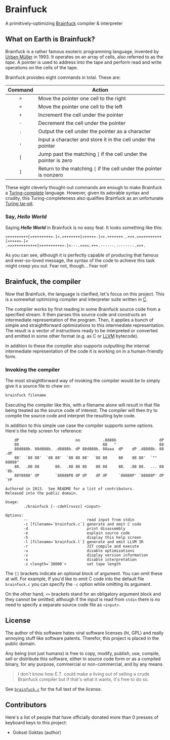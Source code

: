 # Brainfuck

A primitively-optimizing [Brainfuck](http://esolangs.org/wiki/brainfuck)
compiler & interpreter

## What on Earth is Brainfuck?

Brainfuck is a rather famous esoteric programming language, invented by
[Urban M&uuml;ller](http://esolangs.org/wiki/Urban_Müller) in 1993. It
operates on an array of cells, also referred to as the *tape*. A pointer is
used to address into the tape and perform read and write operations on the
cells of the tape.

Brainfuck provides eight commands in total. These are:

|Command|Action                                                             |
|:-----:|-------------------------------------------------------------------|
|  `>`  |Move the pointer one cell to the right                             |
|  `<`  |Move the pointer one cell to the left                              |
|  `+`  |Increment the cell under the pointer                               |
|  `-`  |Decrement the cell under the pointer                               |
|  `.`  |Output the cell under the pointer as a character                   |
|  `,`  |Input a character and store it in the cell under the pointer       |
|  `[`  |Jump past the matching `]` if the cell under the pointer is zero   |
|  `]`  |Return to the matching `[` if the cell under the pointer is nonzero|

These eight cleverly thought-out commands are enough to make Brainfuck a
[Turing-complete](http://esolangs.org/wiki/Turing-complete) language. However,
given its adorable syntax and crudity, this Turing-completeness also qualifies
Brainfuck as an unfortunate
[Turing tar-pit](http://esolangs.org/wiki/Turing_tarpit).

### Say, *Hello World*

Saying __*Hello World*__ in Brainfuck is no easy feat. It looks something like
this:

```brainfuck
>+++++++++[<++++++++>-]<.>+++++++[<++++>-]<+.+++++++..+++.>>>++++++++[<++++>-]<
.>>>++++++++++[<+++++++++>-]<---.<<<<.+++.------.--------.>>+.
```

As you can see, although it is perfectly capable of producing that famous and
ever-so-loved message, the syntax of the code to achieve this task might creep
you out.  Fear not, though&hellip; Fear not!

## Brainfuck, the compiler

Now that Brainfuck, the language is clarified, let's focus on this project.
This is a somewhat optimizing compiler and interpreter suite written in
[C](http://en.wikipedia.org/wiki/C_\(programming_language\)).

The compiler works by first reading in some Brainfuck source code from a
specified stream. It then parses this source code and constructs an
intermediate representation of the program. Then, it applies a bunch of simple
and straightforward optimizations to this intermediate representation. The
result is a vector of instructions ready to be interpreted or converted and
emitted in some other format (e.g. as C or
[LLVM](http://en.wikipedia.org/wiki/LLVM) bytecode).

In addition to these the compiler also supports outputting the internal
intermediate representation of the code it is working on in a human-friendly
form.

### Invoking the compiler

The most straightforward way of invoking the compiler would be to simply give
it a source file to chew on:

```bash
brainfuck filename
```

Executing the compiler like this, with a filename alone will result in that
file being treated as the source code of interest. The compiler will then try
to compile the source code and interpret the resulting byte code.

In addition to this simple use case the compiler supports some options. Here's
the help screen for reference:

```
    dP                         oo          .8888b                   dP
    88                                     88   "                   88
    88d888b. 88d888b. .d8888b. dP 88d888b. 88aaa  dP    dP .d8888b. 88  .dP
    88'  `88 88'  `88 88'  `88 88 88'  `88 88     88    88 88'  `"" 88888"
    88.  .88 88       88.  .88 88 88    88 88     88.  .88 88.  ... 88  `8b.
    88Y8888' dP       `88888P8 dP dP    dP dP     `88888P' `88888P' dP   `YP

Authored in 2013.  See README for a list of contributors.
Released into the public domain.

Usage:
        ./brainfuck [--cdehlruvxz] <input>

Options:
        --                          read input from stdin
        -c [filename=`brainfuck.c`] generate and emit C code
        -d                          print disassembly
        -e                          explain source code
        -h                          display this help screen
        -l [filename=`brainfuck.l`] generate and emit LLVM IR
        -r                          JIT compile and execute
        -u                          disable optimizations
        -v                          display version information
        -x                          disable interpretation
        -z <length=`30000`>         set tape length
```

The `[]` brackets indicate an optional block of argument. You can omit these
at will. For example, If you'd like to emit C code into the default file
`brainfuck.c` you can specify the `-c` option while omitting its argument.

On the other hand, `<>` brackets stand for an obligatory argument block and
they cannot be omitted; although if the input is read from `stdin` there is no
need to specify a separate source code file as `<input>`.

## License

The author of this software hates viral software licenses (hi, GPL) and really
annoying stuff like software patents. Therefor, this project is placed in the
public domain.

Any being (not just humans) is free to copy, modify, publish, use, compile,
sell or distribute this software, either in source code form or as a compiled
binary, for any purpose, commercial or non-commercial, and by any means.

> I don't know how E.T. could make a living out of selling a crude Brainfuck
> compiler but if that's what it wants, it's free to do so.

See [`brainfuck.c`](src/brainfuck.c) for the full text of the *license*.

## Contributors

Here's a list of people that have officially donated more than 0 presses of
keyboard keys to this project:

* Goksel Goktas (author)

